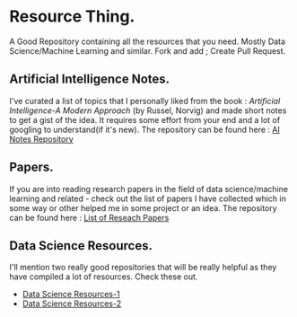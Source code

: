 # Resource Thing. 
A Good Repository containing all the resources that you need. Mostly Data Science/Machine Learning and similar. Fork and add ; Create Pull Request. 

## Artificial Intelligence Notes.
I've curated a list of topics that I personally liked from the book : *Artificial Intelligence-A Modern Approach* (by Russel, Norvig) and made short notes to get a gist of the idea. It requires some effort from your end and a lot of googling to understand(if it's new). The repository can be found here : [AI Notes Repository](https://github.com/yash-srivastava19/AI-Notes)

## Papers.
If you are into reading research papers in the field of data science/machine learning and related - check out the list of papers I have collected which in some way or other helped me in some project or an idea. The repository can be found here : [List of Reseach Papers](https://github.com/yash-srivastava19/Papers)

## Data Science Resources.
I'll mention two really good repositories that will be really helpful as they have compiled a lot of resources. Check these out.
- [Data Science Resources-1](https://github.com/cdeweyx/DS-Career-Resources)
- [Data Science Resources-2](https://github.com/khanhnamle1994/cracking-the-data-science-interview)

